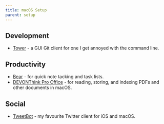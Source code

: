 ```yaml
---
title: macOS Setup
parent: setup
---
```


## Development

-   [Tower][1] - a GUI Git client for one I get annoyed with the command line.

## Productivity

-   [Bear][2] - for quick note tacking and task lists.
-   [DEVONThink Pro Office][3] - for reading, storing, and indexing PDFs and other documents in macOS.

## Social

-   [TweetBot][4] - my favourite Twitter client for iOS and macOS.

[1]: https://www.git-tower.com

[2]: https://bear.app/

[3]: https://www.devontechnologies.com/products/devonthink/devonthink-pro-office.html

[4]: https://tapbots.com/tweetbot/
